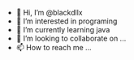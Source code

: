 - 👋 Hi, I’m @blackdllx
- 👀 I’m interested in programing
- 🌱 I’m currently learning java
- 💞️ I’m looking to collaborate on ...
- 📫 How to reach me ...

<!---
blackdllx/blackdllx is a ✨ special ✨ repository because its `README.md` (this file) appears on your GitHub profile.
You can click the Preview link to take a look at your changes.
--->
